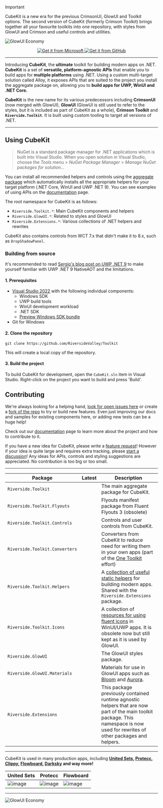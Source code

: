 > [!IMPORTANT]
> CubeKit is a new era for the previous CrimsonUI, GlowUI and Toolkit options.
> The second version of CubeKit (formerly Crimson Toolkit) brings together all your favourite toolkits into one repository, with styles from GlowUI and Crimson and useful controls and utilities.

![GlowUI Economy](https://github.com/user-attachments/assets/ed1298b0-03b6-4d2d-bf7d-abe5fcc4c039)

<p align="center">
    <a href='https://nuget.org/packages/Riverside.Toolkit'>
      <img src='https://github.com/Rise-Software/Rise-Media-Player/assets/74561130/3d7edcaf-26d8-4453-a751-29b851721abd' alt='Get it from Microsoft' />
    </a>
    <a href='https://github.com/RiversideValley/Toolkit/releases/latest'>
      <img src='https://github.com/Rise-Software/Rise-Media-Player/assets/74561130/60deb402-0c8e-4579-80e6-69cb7b19cd43' alt='Get it from GitHub' />
    </a>
</p>

---

Introducing **CubeKit**, the **ultimate** toolkit for building modern apps on .NET. **CubeKit** is a set of **versatile, platform-agnostic APIs** that enable you to build apps for **multiple platforms** using .NET.
Using a custom multi-target solution called Alloy, it exposes APIs that are suited to the project you install the aggregate package on, allowing you to **build apps for UWP, WinUI and .NET Core.**

**CubeKit** is the new name for its various predecessors including **CrimsonUI** (now merged with GlowUI), **GlowUI** (GlowUI is still used to refer to the styles, but it is included as part of CubeKit as a whole), **Crimson Toolkit** and **`Riverside.Toolkit`**.
It is built using custom tooling to target all versions of .NET.

---

## Using CubeKit

> NuGet is a standard package manager for .NET applications which is built into Visual Studio. When you open solution in Visual Studio, choose the *Tools* menu > *NuGet Package Manager* > *Manage NuGet packages for solution…* 

You can install all recommended helpers and controls using the [aggregate package](https://nuget.org/packages/Riverside.Toolkit) which automatically installs all the appropriate helpers for your target platform (.NET Core, WinUI and UWP .NET 9).
You can see examples of using APIs on the [documentation](https://riversidevalley.github.io/Toolkit) page.

The root namespace for CubeKit is as follows:
- `Riverside.Toolkit.*`: Main CubeKit components and helpers
- `Riverside.GlowUI.*`: Related to styles and GlowUI
- `Riverside.Extensions.*`: Various collections of .NET helpers and rewrites

CubeKit also contains controls from WCT 7.x that didn't make it to 8.x, such as `DropShadowPanel`.

### Building from source

It's recommended to read [Sergio's blog post on UWP .NET 9](https://devblogs.microsoft.com/ifdef-windows/preview-uwp-support-for-dotnet-9-native-aot/) to make yourself familiar with UWP .NET 9 NativeAOT and the limitations.

#### 1. Prerequisites

- [Visual Studio 2022](https://visualstudio.microsoft.com/vs/) with the following individual components:
    - Windows SDK
    - UWP build tools
    - WinUI development workload
    - .NET SDK
    - [Preview Windows SDK bundle](https://aka.ms/preview-uwp-support-for-dotnet9-windows-sdk)
- Git for Windows

#### 2. Clone the repository

```
git clone https://github.com/RiversideValley/Toolkit
```

This will create a local copy of the repository.

#### 3. Build the project

To build CubeKit for development, open the `CubeKit.sln` item in Visual Studio. Right-click on the project you want to build and press 'Build'.

## Contributing

We're always looking for a helping hand, [look for open issues here](https://github.com/RiversideValley/Toolkit/issues) or create a [fork of the repo](https://github.com/RiversideValley/Toolkit/fork) to try or build new features.
Even just improving our docs and samples for existing components here, or adding new tests can be a huge help!

Check out our [documentation](https://riversidevalley.github.io/Toolkit) page to learn more about the project and how to contribute to it.

If you have a new idea for CubeKit, please write a [feature request](https://github.com/RiversideValley/Toolkit/issues/new?q=sort%3Aupdated-desc+is%3Aissue+is%3Aopen&template=feature_request.yml)! However if your idea is quite large and requires extra tracking, please [start a discussion](https://github.com/RiversideValley/Toolkit/discussions/new?category=ideas)! Any ideas for APIs, controls and styling suggestions are appreciated. No contribution is too big or too small.

---

| Package | Latest | Description |
|--------|--------|--------|
| `Riverside.Toolkit` | | The main aggregate package for CubeKit. |
| `Riverside.Toolkit.Flyouts` | | Flyouts manifest package from Fluent Flyouts 3 (obsolete) |
| `Riverside.Toolkit.Controls` | | Controls and user controls from CubeKit. |
| `Riverside.Toolkit.Converters` | | Converters from CubeKit to reduce need for writing them in your own apps (part of the [One Toolkit](https://github.com/RiversideValley/Toolkit/discussions/22) effort) |
| `Riverside.Toolkit.Helpers` | | A [collection of useful static helpers](https://riversidevalley.github.io/Toolkit/api/Riverside.Toolkit.Helpers.html) for building modern apps. Shared with the `Riverside.Extensions` package. |
| `Riverside.Toolkit.Icons` | | A collection of [resources for using fluent icons](https://riversidevalley.github.io/Toolkit/api/Riverside.Toolkit.Icons.html) in WinUI/UWP apps. It is obsolete now but still kept as it is used by GlowUI. |
| `Riverside.GlowUI` | | The GlowUI styles package. |
| `Riverside.GlowUI.Materials` | | Materials for use in GlowUI apps such as [Bloom](https://riversidevalley.github.io/Toolkit/api/Riverside.GlowUI.Materials.BloomView.html) and [Aurora](https://riversidevalley.github.io/Toolkit/api/Riverside.GlowUI.Materials.AuroraLite.html). |
| `Riverside.Extensions` | | This package previously contained runtime agnostic helpers that are now part of the main toolkit package. This namespace is now used for rewrites of other packages and helpers. |

---

CubeKit is used in many production apps, including **[United Sets](https://apps.microsoft.com/detail/9N7CWZ3L5RWL), [Protecc](https://apps.microsoft.com/detail/9PJX91M06TZS), [Clippy](https://apps.microsoft.com/detail/9NWK37S35V5T), [Flowboard](https://apps.microsoft.com/detail/9PB20HCH5XN2), [Darksky](https://apps.microsoft.com/detail/9NP22DTFSCTS) and way more!**

| United Sets | Protecc | Flowboard |
|--------|--------|--------|
| ![image](https://github.com/user-attachments/assets/a5925938-3b21-4848-842d-ca58aa574e08) | ![image](https://github.com/user-attachments/assets/23bde4df-0a92-43ea-9589-9c30b39c7f12) | ![image](https://github.com/user-attachments/assets/fd4c20bb-325b-422b-9ff9-d6f29a3c7b67) |

---

![GlowUI Economy](https://github.com/user-attachments/assets/f7603612-fc65-41d0-b169-eaca51434b42)
